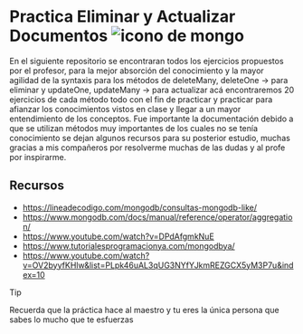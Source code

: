 # Practica Eliminar y Actualizar Documentos ![icono de mongo](mongo.ico)
En el siguiente repositorio se encontraran todos los ejercicios propuestos por el profesor, para la mejor absorción del conocimiento y la mayor agilidad de la syntaxis para los métodos de deleteMany, deleteOne -> para eliminar y updateOne, updateMany -> para actualizar
acá encontraremos 20 ejercicios de cada método todo con el fin de practicar y practicar para afianzar los conocimientos vistos en clase y llegar a un mayor entendimiento de los conceptos. Fue importante la documentación debido a que se utilizan métodos muy importantes 
de los cuales no se tenía conocimiento se dejan algunos recursos para su posterior estudio, muchas gracias a mis compañeros por resolverme muchas de las dudas y al profe por inspirarme.

## Recursos
- https://lineadecodigo.com/mongodb/consultas-mongodb-like/
- https://www.mongodb.com/docs/manual/reference/operator/aggregation/
- https://www.youtube.com/watch?v=DPdAfgmkNuE
- https://www.tutorialesprogramacionya.com/mongodbya/
- https://www.youtube.com/watch?v=OV2byyfKHlw&list=PLpk46uAL3qUG3NYfYJkmREZGCX5yM3P7u&index=10

>[!TIP]
> Recuerda que la práctica hace al maestro y tu eres la única persona que sabes lo mucho que te esfuerzas
